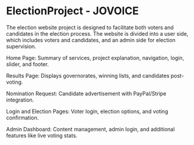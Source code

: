 # ElectionProject - JOVOICE

The election website project is designed to facilitate both voters and candidates in the election process. The website is divided into a user side, which includes voters and candidates, and an admin side for election supervision.

Home Page: Summary of services, project explanation, navigation, login, slider, and footer.

Results Page: Displays governorates, winning lists, and candidates post-voting.

Nomination Request: Candidate advertisement with PayPal/Stripe integration.

Login and Election Pages: Voter login, election options, and voting confirmation.

Admin Dashboard: Content management, admin login, and additional features like live voting stats.

